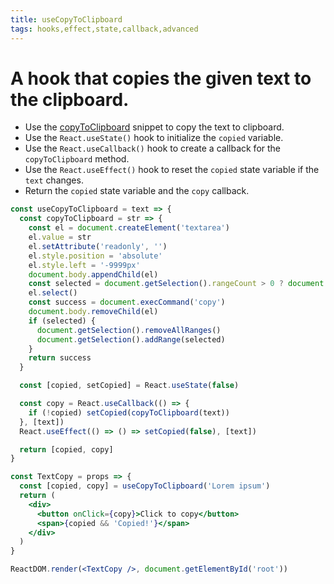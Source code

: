 ```yaml
---
title: useCopyToClipboard
tags: hooks,effect,state,callback,advanced
---
```


# A hook that copies the given text to the clipboard.

- Use the [copyToClipboard](/js/s/copy-to-clipboard/) snippet to copy the text to clipboard.
- Use the `React.useState()` hook to initialize the `copied` variable.
- Use the `React.useCallback()` hook to create a callback for the `copyToClipboard` method.
- Use the `React.useEffect()` hook to reset the `copied` state variable if the `text` changes.
- Return the `copied` state variable and the `copy` callback.

```jsx
const useCopyToClipboard = text => {
  const copyToClipboard = str => {
    const el = document.createElement('textarea')
    el.value = str
    el.setAttribute('readonly', '')
    el.style.position = 'absolute'
    el.style.left = '-9999px'
    document.body.appendChild(el)
    const selected = document.getSelection().rangeCount > 0 ? document.getSelection().getRangeAt(0) : false
    el.select()
    const success = document.execCommand('copy')
    document.body.removeChild(el)
    if (selected) {
      document.getSelection().removeAllRanges()
      document.getSelection().addRange(selected)
    }
    return success
  }

  const [copied, setCopied] = React.useState(false)

  const copy = React.useCallback(() => {
    if (!copied) setCopied(copyToClipboard(text))
  }, [text])
  React.useEffect(() => () => setCopied(false), [text])

  return [copied, copy]
}
```

```jsx
const TextCopy = props => {
  const [copied, copy] = useCopyToClipboard('Lorem ipsum')
  return (
    <div>
      <button onClick={copy}>Click to copy</button>
      <span>{copied && 'Copied!'}</span>
    </div>
  )
}

ReactDOM.render(<TextCopy />, document.getElementById('root'))
```
